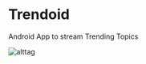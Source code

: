 Trendoid
========

Android App to stream Trending Topics

![alttag](https://lh3.ggpht.com/UX8JEofPXuHrYahv2BFsik4FnoyQvuXU50A2WaCMcN-r4b1HLQNY7yeRdkSk4jTE2SnJ=w300)
